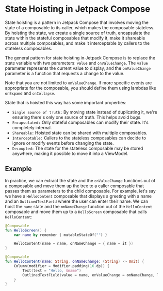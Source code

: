# State Hoisting in Jetpack Compose

State hoisting is a pattern in Jetpack Compose that involves moving the state of a composable to its caller, which makes the composable stateless. By hoisting the state, we create a single source of truth, encapsulate the state within the stateful composables that modify it, make it shareable across multiple composables, and make it interceptable by callers to the stateless composables.

The general pattern for state hoisting in Jetpack Compose is to replace the state variable with two parameters: `value` and `onValueChange`. The `value` parameter represents the current value to display, and the `onValueChange` parameter is a function that requests a change to the value.

Note that you are not limited to `onValueChange`. If more specific events are appropriate for the composable, you should define them using lambdas like `onExpand` and `onCollapse`.

State that is hoisted this way has some important properties:

- `Single source of truth:` By moving state instead of duplicating it, we're ensuring there's only one source of truth. This helps avoid bugs.
- `Encapsulated:` Only stateful composables can modify their state. It's completely internal.
- `Shareable:` Hoisted state can be shared with multiple composables. 
- `Interceptable:` Callers to the stateless composables can decide to ignore or modify events before changing the state.
- `Decoupled:` The state for the stateless composable may be stored anywhere, making it possible to move it into a ViewModel.

## Example

In practice, we can extract the state and the `onValueChange` functions out of a composable and move them up the tree to a caller composable that passes them as parameters to the child composable. For example, let's say we have a `HelloContent` composable that displays a greeting with a name and an `OutlinedTextField` where the user can enter their name. We can hoist the `name` state and the `onNameChange` function out of the `HelloContent` composable and move them up to a `HelloScreen` composable that calls `HelloContent`:

```kotlin
@Composable
fun HelloScreen() {
    var name by remember { mutableStateOf("") }

    HelloContent(name = name, onNameChange = { name = it })
}

@Composable
fun HelloContent(name: String, onNameChange: (String) -> Unit) {
    Column(modifier = Modifier.padding(16.dp)) {
        Text(text = "Hello, $name")
        OutlinedTextField(value = name, onValueChange = onNameChange, label = { Text("Name") })
    }
}
